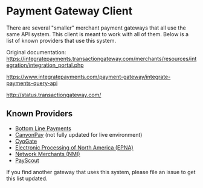 # Payment Gateway Client
There are several "smaller" merchant payment gateways that all use the same API system. This client is meant to work with all of them. Below is a list of known providers that use this system.

Original documentation: https://integratepayments.transactiongateway.com/merchants/resources/integration/integration_portal.php

https://www.integratepayments.com/payment-gateway/integrate-payments-query-api

http://status.transactiongateway.com/

## Known Providers
* [Bottom Line Payments](https://secure.bottomlinegateway.com/merchants/resources/integration/integration_portal.php)
* [CanyonPay](https://www.canyonpay.com/developer) (not fully updated for live environment)
* [CyoGate](https://cyogate.com/payment_gateway_developers_api.html)
* [Electronic Processing of North America (EPNA)](https://epna.transactiongateway.com/merchants/resources/integration/integration_portal.php)
* [Network Merchants (NMI)](https://secure.networkmerchants.com/gw/merchants/resources/integration/integration_portal.php)
* [PayScout](https://www.payscout.com/themes/site_themes/payscout/api/Direct-Post-API.pdf)

If you find another gateway that uses this system, please file an issue to get this list updated.
